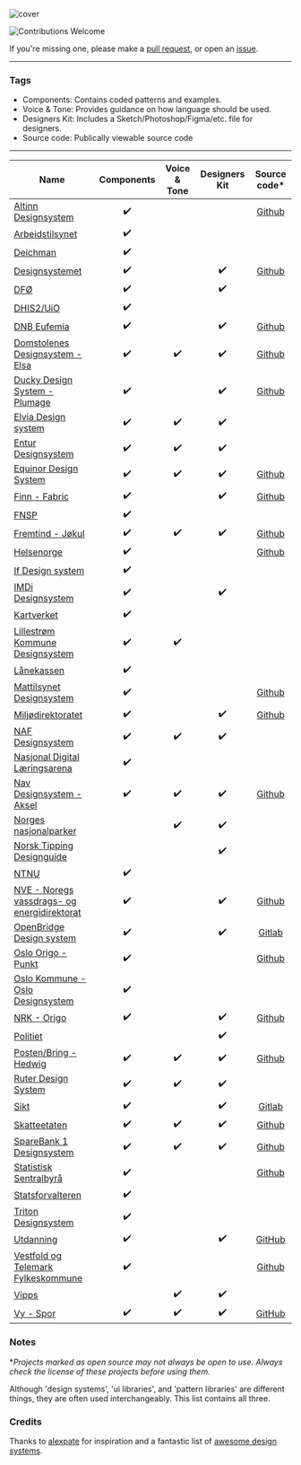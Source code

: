 ![cover](/cover_NO.png)

![Contributions Welcome](https://img.shields.io/badge/Contributions-welcome-blue.svg)

If you're missing one, please make a [pull request](https://github.com/siiron/norwegian-design-systems/pulls), or open an [issue](https://github.com/siiron/norwegian-design-systems/issues).

---

### Tags

- Components: Contains coded patterns and examples.
- Voice & Tone: Provides guidance on how language should be used.
- Designers Kit: Includes a Sketch/Photoshop/Figma/etc. file for designers.
- Source code: Publically viewable source code

---

<!-- prettier-ignore -->
| Name                                                                           | Components | Voice & Tone | Designers Kit |                         Source code*                          |
|--------------------------------------------------------------------------------|:----------:|:------------:|:-------------:|:-------------------------------------------------------------:|
| [Altinn Designsystem](https://designsystemet.no)                     |     ✔️     |              |               |  [Github](https://github.com/Altinn/altinn-design-system/)    |
| [Arbeidstilsynet](https://design.arbeidstilsynet.no/)                          |     ✔️     |              |               |                                                               |
| [Deichman](https://digibib.github.io/)                                         |     ✔️     |              |               |                                                               |
| [Designsystemet](https://www.designsystemet.no/)                               |     ✔️     |              |      ✔️       |      [Github](https://github.com/digdir/designsystem)       |
| [DFØ](https://komponenter.dfo.no/)                                             |     ✔️     |              |      ✔️       |                                                               |
| [DHIS2/UiO](https://ui.dhis2.nu/)                                              |     ✔️     |              |               |                                                               |
| [DNB Eufemia](https://eufemia.dnb.no/)                                         |     ✔️     |              |      ✔️       |      [Github](https://github.com/dnbexperience/eufemia)       |
| [Domstolenes Designsystem - Elsa ](https://design.domstol.no/)                 |     ✔️     |      ✔️      |      ✔️       |       [Github](https://github.com/domstolene/designsystem)     |
| [Ducky Design System - Plumage](https://plumage.ducky.eco/)                    |     ✔️     |              |      ✔️       |      [Github](https://github.com/DuckyTeam/Plumage)           |
| [Elvia Design system ](https://design.elvia.io/)                               |     ✔️     |      ✔️      |      ✔️       |                                                               |
| [Entur Designsystem ](https://design.entur.org/)                               |     ✔️     |      ✔️      |      ✔️       |                                                               |
| [Equinor Design System](https://eds.equinor.com/)                              |     ✔️     |      ✔️      |      ✔️       |      [Github](https://github.com/equinor/design-system)       |
| [Finn - Fabric](https://www.fabric-ds.io/)                                     |     ✔️     |              |      ✔️       |      [Github](https://github.com/fabric-ds/)                  |
| [FNSP](https://design.fnsp.no/#/intro)                                         |     ✔️     |              |                |                                                               |
| [Fremtind - Jøkul](https://fremtind.github.io/jokul/)                          |     ✔️     |      ✔️      |      ✔️       |          [Github](https://github.com/fremtind/jokul)          |
| [Helsenorge](https://helsenorge.design/)                                       |     ✔️     |              |                |     [Github](https://github.com/helsenorge/designsystem)      |
| [If Design system ](https://www.imdi.no/om-imdi/designsystem/)                 |     ✔️     |              |                |                                                               |
| [IMDi Designsystem ](https://design.if.eu/)                                    |     ✔️     |              |      ✔️       |                                                               |
| [Kartverket](https://design.kartverket.no/)                                    |     ✔️     |              |               |                                                               |
| [Lillestrøm Kommune Designsystem](https://design.lillestrom.kommune.no/guide/) |     ✔️     |      ✔️      |               |                                                               |
| [Lånekassen](https://calm-hill-068549003.azurestaticapps.net/)                 |     ✔️     |              |               |                                                               |
| [Mattilsynet Designsystem](https://mattilsynet.github.io/designsystem/)        |     ✔️     |              |               |     [Github](https://github.com/Mattilsynet/designsystem)     |
| [Miljødirektoratet](https://design.miljodirektoratet.no/)                      |     ✔️     |              |       ✔️       |     [Github](https://github.com/miljodir/md-components)       |
| [NAF Designsystem](https://merkevare.naf.no/)                                  |     ✔️     |      ✔️      |      ✔️       |                                                               |
| [Nasjonal Digital Læringsarena](https://designmanual.ndla.sh/)                 |     ✔️     |              |               |                                                               |
| [Nav Designsystem -Aksel ](https://aksel.nav.no/)                              |     ✔️     |      ✔️      |      ✔️       |   [Github](https://github.com/navikt/nav-frontend-moduler)    |
| [Norges nasjonalparker](https://designmanual.norgesnasjonalparker.no/)         |            |      ✔️      |      ✔️       |                                                               |
| [Norsk Tipping Designguide](http://nt-designguide.no/)                         |            |              |      ✔️       |                                                               |
| [NTNU](https://design.online.ntnu.no/)                                         |     ✔️     |              |               |                                                               |
| [NVE - Noregs vassdrags- og energidirektorat](https://design.online.ntnu.no/)  |     ✔️     |              |      ✔️       | [Github](https://github.com/NVE/Designsystem)                 |
| [OpenBridge Design system](https://www.openbridge.no/)                         |     ✔️     |              |      ✔️      | [Gitlab](https://gitlab.com/openbridge/openbridge-web-components) |
| [Oslo Origo - Punkt](https://punkt.oslo.kommune.no/)                           |     ✔️     |               |               | [Github](https://github.com/oslokommune/punkt/)             |
| [Oslo Kommune - Oslo Designsystem](https://designsystem.oslo.kommune.no/)      |     ✔️     |               |               |                                                               |
| [NRK - Origo](https://static.nrk.no/origo/latest/index.html)                   |     ✔️     |              |      ✔️       |       [Github](https://github.com/nrkno/origo)                |
| [Politiet](https://www.politiet.no/design/)                                    |            |              |      ✔️       |                                                               |
| [Posten/Bring -Hedwig](https://hedwig.posten.no/)                              |     ✔️     |      ✔️      |      ✔️       |           [Github](https://github.com/bring/hedwig)           |
| [Ruter Design System](https://brand.ruter.no)                                  |     ✔️     |      ✔️      |      ✔️       |                                                               |
| [Sikt](https://designsystem.sikt.no/)                                          |     ✔️     |             |       ✔️       | [Gitlab](https://gitlab.sikt.no/)  |
| [Skatteetaten](https://skatteetaten.github.io/frontend-components/)            |     ✔️     |      ✔️      |      ✔️       | [Github](https://github.com/Skatteetaten/frontend-components) |
| [SpareBank 1 Designsystem](https://design.sparebank1.no/)                      |     ✔️     |      ✔️      |      ✔️       |   [Github](https://github.com/SpareBank1/designsystem)        |
| [Statistisk Sentralbyrå](https://design.ssb.no/)                               |     ✔️     |              |              | [Github](https://github.com/statisticsnorway/ssb-component-library)  |
| [Statsforvalteren](https://bak.statsforvalteren.no/)                           |     ✔️     |              |              |                                                                 |
| [Triton Designsystem](https://componentlib-docs.azurewebsites.net/)            |     ✔️     |              |               |                                                               |
| [Utdanning](https://design.utdanning.no/)                                      |     ✔️     |             |      ✔️       | [GitHub](https://github.com/utdanningno/utdanning-designsystem) |
| [Vestfold og Telemark Fylkeskommune](https://komponenter.vtfk.no/)             |     ✔️     |              |              |  [Github](https://github.com/vtfk/component-library)            |
| [Vipps](https://brand.vipps.no//)                                              |            |      ✔️      |      ✔️       |                                                               |
| [Vy - Spor](https://spor.cloud.vy.no/)                                         |     ✔️     |      ✔️      |      ✔️       | [GitHub](https://github.com/nsbno/spor) |

### Notes

\*_Projects marked as open source may not always be open to use. Always check the license of these projects before using them._

Although 'design systems', 'ui libraries', and 'pattern libraries' are different things, they are often used interchangeably. This list contains all three.

### Credits

Thanks to [alexpate](https://github.com/alexpate) for inspiration and a fantastic list of [awesome design systems](https://github.com/alexpate/awesome-design-systems).
